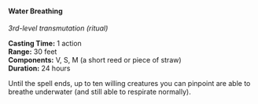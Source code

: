 #### Water Breathing
<!-- TODO Check and tag this spell-->
<!-- markdownlint-disable-next-line no-emphasis-as-heading -->
_3rd-level transmutation (ritual)_

**Casting Time:** 1 action \
**Range:** 30 feet \
**Components:** V, S, M (a short reed or piece of straw) \
**Duration:** 24 hours

Until the spell ends, up to ten willing creatures you can pinpoint are able to breathe underwater (and still able to respirate normally).
